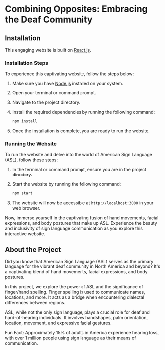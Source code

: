 # Combining Opposites: Embracing the Deaf Community

## Installation

This engaging website is built on [React.js](https://reactjs.org/).

### Installation Steps

To experience this captivating website, follow the steps below:

1. Make sure you have [Node.js](https://nodejs.org/) installed on your system.

2. Open your terminal or command prompt.

3. Navigate to the project directory.

4. Install the required dependencies by running the following command:

   ```bash
   npm install
   ```

5. Once the installation is complete, you are ready to run the website.

### Running the Website

To run the website and delve into the world of American Sign Language (ASL), follow these steps:

1. In the terminal or command prompt, ensure you are in the project directory.

2. Start the website by running the following command:

   ```bash
   npm start
   ```

3. The website will now be accessible at `http://localhost:3000` in your web browser.

Now, immerse yourself in the captivating fusion of hand movements, facial expressions, and body postures that make up ASL. Experience the beauty and inclusivity of sign language communication as you explore this interactive website.

## About the Project

Did you know that American Sign Language (ASL) serves as the primary language for the vibrant deaf community in North America and beyond? It's a captivating blend of hand movements, facial expressions, and body postures.

In this project, we explore the power of ASL and the significance of finger/hand spelling. Finger spelling is used to communicate names, locations, and more. It acts as a bridge when encountering dialectal differences between regions.

ASL, while not the only sign language, plays a crucial role for deaf and hard-of-hearing individuals. It involves handshapes, palm orientation, location, movement, and expressive facial gestures.

Fun Fact: Approximately 15% of adults in America experience hearing loss, with over 1 million people using sign language as their means of communication.
